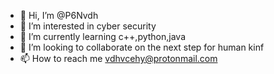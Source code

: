 - 👋 Hi, I’m @P6Nvdh
- 👀 I’m interested in cyber security
- 🌱 I’m currently learning c++,python,java
- 💞️ I’m looking to collaborate on the next step for human kinf
- 📫 How to reach me vdhvcehy@protonmail.com


